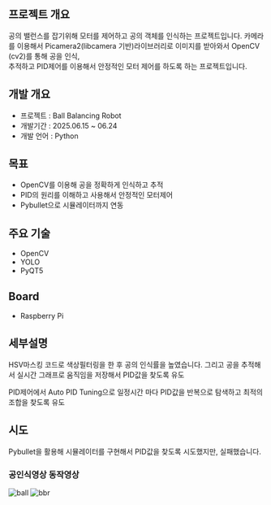 ## 프로젝트 개요
공의 밸런스를 잡기위해 모터를 제어하고 공의 객체를 인식하는 프로젝트입니다.
카메라를 이용해서 Picamera2(libcamera 기반)라이브러리로 이미지를 받아와서 OpenCV (cv2)를 통해 공을 인식,  
추적하고 PID제어를 이용해서 안정적인 모터 제어를 하도록 하는 프로젝트입니다.

## 개발 개요
- 프로젝트 : Ball Balancing Robot
- 개발기간 : 2025.06.15 ~ 06.24
- 개발 언어 : Python


## 목표
- OpenCV를 이용해 공을 정확하게 인식하고 추적  
- PID의 원리를 이해하고 사용해서 안정적인 모터제어  
- Pybullet으로 시뮬레이터까지 연동  

## 주요 기술
- OpenCV
- YOLO
- PyQT5

## Board
- Raspberry Pi

## 세부설명
HSV마스킹 코드로 색상필터링을 한 후 공의 인식률을 높였습니다.
그리고 공을 추적해서 실시간 그래프로 움직임을 저장해서 PID값을 찾도록 유도

PID제어에서 Auto PID Tuning으로 일정시간 마다 PID값을 반복으로 탐색하고 최적의 조합을 찾도록 유도

## 시도
Pybullet을 활용해 시뮬레이터를 구현해서 PID값을 찾도록 시도했지만, 실패했습니다.




### 공인식영상                             동작영상  
![ball](https://github.com/user-attachments/assets/bc539559-c051-4893-992d-a977a46fa279)   ![bbr](https://github.com/user-attachments/assets/9d9a7ccb-f29c-4c8e-bb3e-a081bc743fe6)



### 



